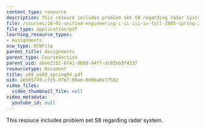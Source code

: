 ```yaml
---
content_type: resource
description: This resouce includes problem set S8 regarding radar system.
file: /courses/16-01-unified-engineering-i-ii-iii-iv-fall-2005-spring-2006/2eb95749cfc597e789ae8d96a6e77552_s08_ps09_spring04.pdf
file_type: application/pdf
learning_resource_types:
- Assignments
ocw_type: OCWFile
parent_title: Assignments
parent_type: CourseSection
parent_uid: a6eb2151-6f41-806d-94ff-dc83eb5f4337
resourcetype: Document
title: s08_ps09_spring04.pdf
uid: 2eb95749-cfc5-97e7-89ae-8d96a6e77552
video_files:
  video_thumbnail_file: null
video_metadata:
  youtube_id: null
---
```

This resouce includes problem set S8 regarding radar system.